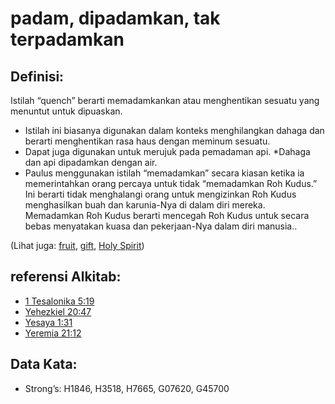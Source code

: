 # padam, dipadamkan, tak terpadamkan

## Definisi:

Istilah “quench” berarti memadamkankan atau menghentikan sesuatu yang menuntut untuk dipuaskan.

* Istilah ini biasanya digunakan dalam konteks menghilangkan dahaga dan berarti menghentikan rasa haus dengan meminum sesuatu.
* Dapat juga digunakan untuk merujuk pada pemadaman api.
*Dahaga dan api dipadamkan dengan air.
* Paulus menggunakan istilah “memadamkan” secara kiasan ketika ia memerintahkan orang percaya untuk tidak “memadamkan Roh Kudus.” Ini berarti tidak menghalangi orang untuk mengizinkan Roh Kudus menghasilkan buah dan karunia-Nya di dalam diri mereka. Memadamkan Roh Kudus berarti mencegah Roh Kudus untuk secara bebas menyatakan kuasa dan pekerjaan-Nya dalam diri manusia..

(Lihat juga: [fruit](../other/fruit.md), [gift](../kt/gift.md), [Holy Spirit](../kt/holyspirit.md))

## referensi Alkitab:

* [1 Tesalonika 5:19](rc://en/tn/help/1th/05/19)
* [Yehezkiel 20:47](rc://en/tn/help/ezk/20/47)
* [Yesaya 1:31](rc://en/tn/help/isa/01/31)
* [Yeremia 21:12](rc://en/tn/help/jer/21/12)

## Data Kata:

* Strong’s: H1846, H3518, H7665, G07620, G45700
